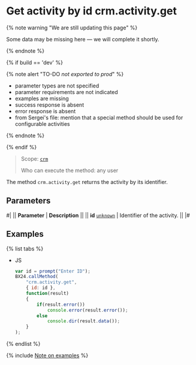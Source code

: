 # Get activity by id crm.activity.get

{% note warning "We are still updating this page" %}

Some data may be missing here — we will complete it shortly.

{% endnote %}

{% if build == 'dev' %}

{% note alert "TO-DO _not exported to prod_" %}

- parameter types are not specified
- parameter requirements are not indicated
- examples are missing
- success response is absent
- error response is absent
- from Sergei's file: mention that a special method should be used for configurable activities

{% endnote %}

{% endif %}

> Scope: [`crm`](../../../scopes/permissions.md)
>
> Who can execute the method: any user

The method `crm.activity.get` returns the activity by its identifier.

## Parameters

#|
|| **Parameter** | **Description** ||
|| **id**
[`unknown`](../../../data-types.md) | Identifier of the activity. ||
|#

## Examples

{% list tabs %}

- JS

    ```js
    var id = prompt("Enter ID");
    BX24.callMethod(
        "crm.activity.get",
        { id: id },
        function(result)
        {
            if(result.error())
                console.error(result.error());
            else
                console.dir(result.data());
        }
    );
    ```

{% endlist %}

{% include [Note on examples](../../../../_includes/examples.md) %}